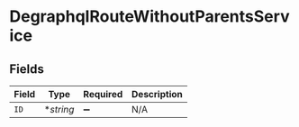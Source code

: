 # DegraphqlRouteWithoutParentsService


## Fields

| Field              | Type               | Required           | Description        |
| ------------------ | ------------------ | ------------------ | ------------------ |
| `ID`               | **string*          | :heavy_minus_sign: | N/A                |